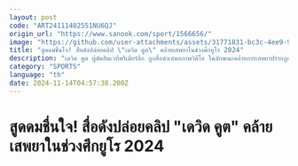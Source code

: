 ```yaml
---
layout: post
code: "ART24111402551NU6QJ"
origin_url: "https://www.sanook.com/sport/1566656/"
image: "https://github.com/user-attachments/assets/31771831-bc3c-4ee9-9352-3fe765b8a5b6"
title: "สูดดมชื่นใจ! สื่อดังปล่อยคลิป \"เดวิด คูต\" คล้ายเสพยาในช่วงศึกยูโร 2024"
description: "เดวิด คูต ผู้ตัดสินเวทีพรีเมียร์ลีก ถูกสื่อนำเสนอภาพวิดีโอ ในลักษณะคล้ายการเสพยาปรากฏออกมาในช่วงระหว่างในฟุตบอลยูโร 2024"
category: "SPORTS"
language: "th"
date: 2024-11-14T04:57:38.200Z
---
```


# สูดดมชื่นใจ! สื่อดังปล่อยคลิป "เดวิด คูต" คล้ายเสพยาในช่วงศึกยูโร 2024